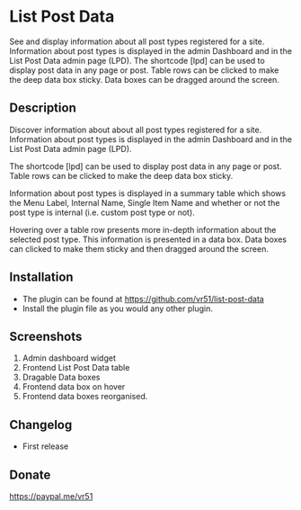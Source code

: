 # List Post Data

See and display information about all post types registered for a site. Information about post types is displayed in the admin Dashboard and in the List Post Data admin page (LPD). The shortcode [lpd] can be used to display post data in any page or post. Table rows can be clicked to make the deep data box sticky. Data boxes can be dragged around the screen.

## Description
Discover information about about all post types registered for a site. Information about post types is displayed in the admin Dashboard and in the List Post Data admin page (LPD).

The shortcode [lpd] can be used to display post data in any page or post. Table rows can be clicked to make the deep data box sticky.

Information about post types is displayed in a summary table which shows the Menu Label, Internal Name, Single Item Name and whether or not the post type is internal (i.e. custom post type or not).

Hovering over a table row presents more in-depth information about the selected post type. This information is presented in a data box. Data boxes can clicked to make them sticky and then dragged around the screen.

## Installation
- The plugin can be found at https://github.com/vr51/list-post-data
- Install the plugin file as you would any other plugin.

## Screenshots
1. Admin dashboard widget
2. Frontend List Post Data table
3. Dragable Data boxes
4. Frontend data box on hover
5. Frontend data boxes reorganised.

## Changelog
- First release

## Donate

https://paypal.me/vr51
